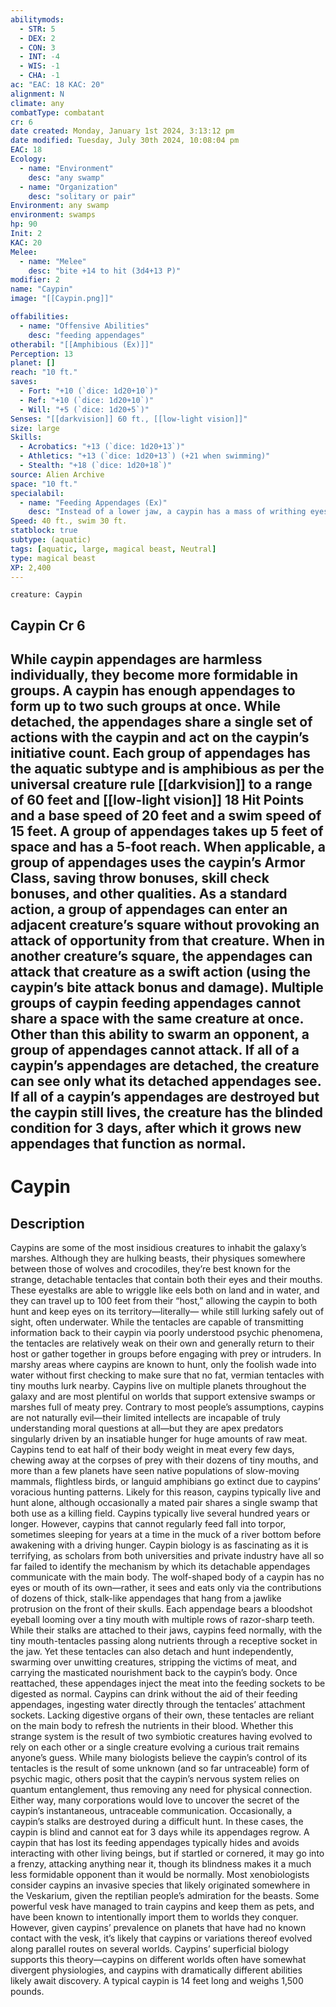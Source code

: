 ```yaml
---
abilitymods:
  - STR: 5
  - DEX: 2
  - CON: 3
  - INT: -4
  - WIS: -1
  - CHA: -1
ac: "EAC: 18 KAC: 20"
alignment: N
climate: any
combatType: combatant
cr: 6
date created: Monday, January 1st 2024, 3:13:12 pm
date modified: Tuesday, July 30th 2024, 10:08:04 pm
EAC: 18
Ecology:
  - name: "Environment"
    desc: "any swamp"
  - name: "Organization"
    desc: "solitary or pair"
Environment: any swamp
environment: swamps
hp: 90
Init: 2
KAC: 20
Melee:
  - name: "Melee"
    desc: "bite +14 to hit (3d4+13 P)"
modifier: 2
name: "Caypin"
image: "[[Caypin.png]]"

offabilities:
  - name: "Offensive Abilities"
    desc: "feeding appendages"
otherabil: "[[Amphibious (Ex)]]"
Perception: 13
planet: []
reach: "10 ft."
saves:
  - Fort: "+10 (`dice: 1d20+10`)"
  - Ref: "+10 (`dice: 1d20+10`)"
  - Will: "+5 (`dice: 1d20+5`)"
Senses: "[[darkvision]] 60 ft., [[low-light vision]]"
size: large
Skills:
  - Acrobatics: "+13 (`dice: 1d20+13`)"
  - Athletics: "+13 (`dice: 1d20+13`) (+21 when swimming)"
  - Stealth: "+18 (`dice: 1d20+18`)"
source: Alien Archive
space: "10 ft."
specialabil:
  - name: "Feeding Appendages (Ex)"
    desc: "Instead of a lower jaw, a caypin has a mass of writhing eyestalks that grant the creature sight and also chew its food with tiny, lamprey-like mouths. As a move action, a caypin can detach these appendages (or reattach any adjacent appendages), which are capable of ambulating on their own and transmitting visual data back to the caypin. An appendage that moves farther than 100 feet from the caypin’s body immediately dies.<br>While caypin appendages are harmless individually, they become more formidable in groups. A caypin has enough appendages to form up to two such groups at once. While detached, the appendages share a single set of actions with the caypin and act on the caypin’s initiative count. Each group of appendages has the [[aquatic]] subtype and is [[Amphibious (Ex)]] as per the universal creature rule [[darkvision]] to a range of 60 feet and [[low-light vision]]; 18 Hit Points; and a base speed of 20 feet and a swim speed of 15 feet. A group of appendages takes up 5 feet of space and has a 5-foot reach. When applicable, a group of appendages uses the caypin’s Armor Class, saving throw bonuses, skill check bonuses, and other qualities.<br>As a standard action, a group of appendages can enter an adjacent creature’s square without provoking an attack of opportunity from that creature. When in another creature’s square, the appendages can attack that creature as a swift action (using the caypin’s bite attack bonus and damage). Multiple groups of caypin feeding appendages cannot share a space with the same creature at once. Other than this ability to swarm an opponent, a group of appendages cannot attack.<br>If all of a caypin’s appendages are detached, the creature can see only what its detached appendages see. If all of a caypin’s appendages are destroyed but the caypin still lives, the creature has the blinded condition for 3 days, after which it grows new appendages that function as normal."
Speed: 40 ft., swim 30 ft.
statblock: true
subtype: (aquatic)
tags: [aquatic, large, magical beast, Neutral]
type: magical beast
XP: 2,400
---
```


```statblock
creature: Caypin
```

## Caypin Cr 6

While caypin appendages are harmless individually, they become more formidable in groups. A caypin has enough appendages to form up to two such groups at once. While detached, the appendages share a single set of actions with the caypin and act on the caypin’s initiative count. Each group of appendages has the aquatic subtype and is amphibious as per the universal creature rule
[[darkvision]] to a range of 60 feet and [[low-light vision]]
18 Hit Points
and a base speed of 20 feet and a swim speed of 15 feet. A group of appendages takes up 5 feet of space and has a 5-foot reach. When applicable, a group of appendages uses the caypin’s Armor Class, saving throw bonuses, skill check bonuses, and other qualities.
As a standard action, a group of appendages can enter an adjacent creature’s square without provoking an attack of opportunity from that creature. When in another creature’s square, the appendages can attack that creature as a swift action (using the caypin’s bite attack bonus and damage). Multiple groups of caypin feeding appendages cannot share a space with the same creature at once. Other than this ability to swarm an opponent, a group of appendages cannot attack.
If all of a caypin’s appendages are detached, the creature can see only what its detached appendages see. If all of a caypin’s appendages are destroyed but the caypin still lives, the creature has the blinded condition for 3 days, after which it grows new appendages that function as normal.
---

# Caypin

## Description

Caypins are some of the most insidious creatures to inhabit the galaxy’s marshes. Although they are hulking beasts, their physiques somewhere between those of wolves and crocodiles, they’re best known for the strange, detachable tentacles that contain both their eyes and their mouths. These eyestalks are able to wriggle like eels both on land and in water, and they can travel up to 100 feet from their “host,” allowing the caypin to both hunt and keep eyes on its territory—literally— while still lurking safely out of sight, often underwater. While the tentacles are capable of transmitting information back to their caypin via poorly understood psychic phenomena, the tentacles are relatively weak on their own and generally return to their host or gather together in groups before engaging with prey or intruders. In marshy areas where caypins are known to hunt, only the foolish wade into water without first checking to make sure that no fat, vermian tentacles with tiny mouths lurk nearby.
Caypins live on multiple planets throughout the galaxy and are most plentiful on worlds that support extensive swamps or marshes full of meaty prey. Contrary to most people’s assumptions, caypins are not naturally evil—their limited intellects are incapable of truly understanding moral questions at all—but they are apex predators singularly driven by an insatiable hunger for huge amounts of raw meat. Caypins tend to eat half of their body weight in meat every few days, chewing away at the corpses of prey with their dozens of tiny mouths, and more than a few planets have seen native populations of slow-moving mammals, flightless birds, or languid amphibians go extinct due to caypins’ voracious hunting patterns. Likely for this reason, caypins typically live and hunt alone, although occasionally a mated pair shares a single swamp that both use as a killing field. Caypins typically live several hundred years or longer. However, caypins that cannot regularly feed fall into torpor, sometimes sleeping for years at a time in the muck of a river bottom before awakening with a driving hunger.
Caypin biology is as fascinating as it is terrifying, as scholars from both universities and private industry have all so far failed to identify the mechanism by which its detachable appendages communicate with the main body. The wolf-shaped body of a caypin has no eyes or mouth of its own—rather, it sees and eats only via the contributions of dozens of thick, stalk-like appendages that hang from a jawlike protrusion on the front of their skulls. Each appendage bears a bloodshot eyeball looming over a tiny mouth with multiple rows of razor-sharp teeth. While their stalks are attached to their jaws, caypins feed normally, with the tiny mouth-tentacles passing along nutrients through a receptive socket in the jaw. Yet these tentacles can also detach and hunt independently, swarming over unwitting creatures, stripping the victims of meat, and carrying the masticated nourishment back to the caypin’s body. Once reattached, these appendages inject the meat into the feeding sockets to be digested as normal. Caypins can drink without the aid of their feeding appendages, ingesting water directly through the tentacles’ attachment sockets. Lacking digestive organs of their own, these tentacles are reliant on the main body to refresh the nutrients in their blood. Whether this strange system is the result of two symbiotic creatures having evolved to rely on each other or a single creature evolving a curious trait remains anyone’s guess. While many biologists believe the caypin’s control of its tentacles is the result of some unknown (and so far untraceable) form of psychic magic, others posit that the caypin’s nervous system relies on quantum entanglement, thus removing any need for physical connection. Either way, many corporations would love to uncover the secret of the caypin’s instantaneous, untraceable communication.
Occasionally, a caypin’s stalks are destroyed during a difficult hunt. In these cases, the caypin is blind and cannot eat for 3 days while its appendages regrow. A caypin that has lost its feeding appendages typically hides and avoids interacting with other living beings, but if startled or cornered, it may go into a frenzy, attacking anything near it, though its blindness makes it a much less formidable opponent than it would be normally.
Most xenobiologists consider caypins an invasive species that likely originated somewhere in the Veskarium, given the reptilian people’s admiration for the beasts. Some powerful vesk have managed to train caypins and keep them as pets, and have been known to intentionally import them to worlds they conquer. However, given caypins’ prevalence on planets that have had no known contact with the vesk, it’s likely that caypins or variations thereof evolved along parallel routes on several worlds. Caypins’ superficial biology supports this theory—caypins on different worlds often have somewhat divergent physiologies, and caypins with dramatically different abilities likely await discovery.
A typical caypin is 14 feet long and weighs 1,500 pounds.

